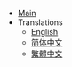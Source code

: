 - [Main](/docs/)
- Translations
  - [English](/docs/en-us/)
  - [简体中文](/docs/zh-cn/)
  - [繁體中文](/docs/zh-tw/)

